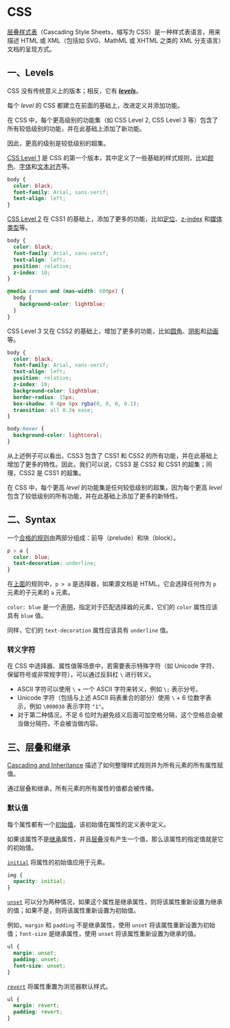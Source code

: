# CSS

[层叠样式表](https://www.w3.org/Style/CSS/current-work)（Cascading Style Sheets，缩写为 CSS）是一种样式表语言，用来描述 HTML 或 XML（包括如 SVG、MathML 或 XHTML 之类的 XML 分支语言）文档的呈现方式。

## 一、Levels

CSS 没有传统意义上的版本；相反，它有 ***[levels](https://www.w3.org/TR/CSS/#css-levels)***。

每个 *level* 的 CSS 都建立在前面的基础上，改进定义并添加功能。

在 CSS 中，每个更高级别的功能集（如 CSS Level 2, CSS Level 3 等）包含了所有较低级别的功能，并在此基础上添加了新功能。

因此，更高的级别是较低级别的超集。

[CSS Level 1](https://www.w3.org/TR/CSS1/) 是 CSS 的第一个版本，其中定义了一些基础的样式规则，比如[颜色](https://www.w3.org/TR/CSS1/#color)、[字体](https://www.w3.org/TR/CSS1/#font-family)和[文本对齐](https://www.w3.org/TR/CSS1/#text-align)等。

```css
body {
  color: black;
  font-family: Arial, sans-serif;
  text-align: left;
}
```

[CSS Level 2](https://www.w3.org/TR/CSS22/) 在 CSS1 的基础上，添加了更多的功能，比如[定位](https://www.w3.org/TR/CSS22/visuren.html#choose-position)、[z-index](https://www.w3.org/TR/CSS22/visuren.html#z-index) 和[媒体类型](https://www.w3.org/TR/CSS22/media.html#at-media-rule)等。

```css
body {
  color: black;
  font-family: Arial, sans-serif;
  text-align: left;
  position: relative;
  z-index: 10;
}

@media screen and (max-width: 600px) {
  body {
    background-color: lightblue;
  }
}
```

CSS Level 3 又在 CSS2 的基础上，增加了更多的功能，比如[圆角](https://www.w3.org/TR/css-backgrounds-3/#border-radius)、[阴影](https://www.w3.org/TR/css-backgrounds-3/#box-shadow)和[动画](https://www.w3.org/TR/css-transitions-1/#transition-shorthand-property)等。

```css
body {
  color: black;
  font-family: Arial, sans-serif;
  text-align: left;
  position: relative;
  z-index: 10;
  background-color: lightblue;
  border-radius: 15px;
  box-shadow: 0 4px 8px rgba(0, 0, 0, 0.1);
  transition: all 0.3s ease;
}

body:hover {
  background-color: lightcoral;
}
```

从上述例子可以看出，CSS3 包含了 CSS1 和 CSS2 的所有功能，并在此基础上增加了更多的特性。因此，我们可以说，CSS3 是 CSS2 和 CSS1 的超集；同理，CSS2 是 CSS1 的超集。

在 CSS 中，每个更高 *level* 的功能集是任何较低级别的超集，因为每个更高 *level* 包含了较低级别的所有功能，并在此基础上添加了更多的新特性。

## 二、Syntax

一个[合格的规则](https://www.w3.org/TR/css-syntax-3/#qualified-rule)由两部分组成：前导（prelude）和块（block）。

```css
p > a {
  color: blue;
  text-decoration: underline;
}
```

在[上面](https://www.w3.org/TR/css-syntax-3/#syntax-description)的规则中，`p > a` 是选择器，如果源文档是 HTML，它会选择任何作为 `p` 元素的子元素的 `a` 元素。

`color: blue` 是一个[声明](https://www.w3.org/TR/css-syntax-3/#declaration)，指定对于匹配选择器的元素，它们的 `color` 属性应该具有 `blue` 值。

同样，它们的 `text-decoration` 属性应该具有 `underline` 值。

### 转义字符

在 CSS 中选择器、属性值等场景中，若需要表示特殊字符（如 Unicode 字符、保留符号或非常规字符），可以通过反斜杠 `\` 进行转义。

- ASCII 字符可以使用 `\` + 一个 ASCII 字符来转义，例如 `\;` 表示分号。
- Unicode 字符（包括与上述 ASCII 码表重合的部分）使用 `\` + 6 位数字表示，例如 `\000030` 表示字符 `"1"`。
- 对于第二种情况，不足 6 位时为避免歧义后面可加空格分隔，这个空格总会被当做分隔符，不会被当做内容。

## 三、层叠和继承

[Cascading and Inheritance](https://www.w3.org/TR/css-cascade-3/) 描述了如何整理样式规则并为所有元素的所有属性赋值。

通过层叠和继承，所有元素的所有属性的值都会被传播。

### 默认值

每个属性都有一个[初始值](https://www.w3.org/TR/css-cascade-3/#initial-values)，该初始值在属性的定义表中定义。

如果该属性不是[继承](https://www.w3.org/TR/css-cascade-3/#inheriting)属性，并且[层叠](https://www.w3.org/TR/css-cascade-3/#cascading)没有产生一个值，那么该属性的指定值就是它的初始值。

[`initial`](https://www.w3.org/TR/css-cascade-3/#initial) 将属性的初始值应用于元素。

```css
img {
  opacity: initial;
}
```

[`unset`](https://www.w3.org/TR/css-cascade-3/#inherit-initial) 可以分为两种情况，如果这个属性是继承属性，则将该属性重新设置为继承的值；如果不是，则将该属性重新设置为初始值。

例如，`margin` 和 `padding` 不是继承属性，使用 `unset` 将该属性重新设置为初始值；`font-size` 是继承属性，使用 `unset` 将该属性重新设置为继承的值。

```css
ul {
  margin: unset;
  padding: unset;
  font-size: unset;
}
```

[`revert`](https://www.w3.org/TR/css-cascade-4/#default) 将属性重置为浏览器默认样式。

```css
ul {
  margin: revert;
  padding: revert;
}
```

